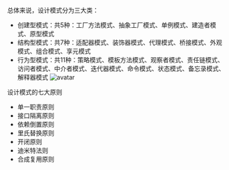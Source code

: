 总体来说，设计模式分为三大类：
- 创建型模式：共5种：工厂方法模式、抽象工厂模式、单例模式、建造者模式、原型模式
- 结构型模式：共7种：适配器模式、装饰器模式、代理模式、桥接模式、外观模式、组合模式、享元模式
- 行为型模式：共11种：策略模式、模板方法模式、观察者模式、责任链模式、访问者模式、中介者模式、迭代器模式、命令模式、状态模式、备忘录模式、解释器模式
![avatar](images/Snipaste_2022-07-20_23-02-46.png)

设计模式的七大原则
- 单一职责原则
- 接口隔离原则
- 依赖倒置原则
- 里氏替换原则
- 开闭原则
- 迪米特法则
- 合成复用原则